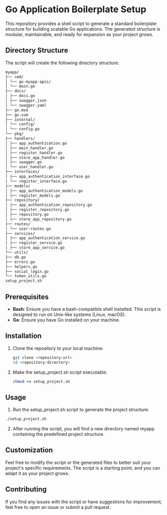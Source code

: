 # Go Application Boilerplate Setup

This repository provides a shell script to generate a standard boilerplate structure for building scalable Go applications. The generated structure is modular, maintainable, and ready for expansion as your project grows.

## Directory Structure

The script will create the following directory structure:
```bash
myapp/
├── cmd/
│ └── go-myapp-apis/
│ └── main.go
├── docs/
│ ├── docs.go
│ ├── swagger.json
│ └── swagger.yaml
├── go.mod
├── go.sum
├── internal/
│ └── config/
│ └── config.go
└── pkg/
├── handlers/
│ ├── app_authentication.go
│ ├── main_handler.go
│ ├── register_handler.go
│ ├── store_app_handler.go
│ ├── swagger.go
│ └── user_handler.go
├── interfaces/
│ ├── app_authentication_interface.go
│ └── register_interface.go
├── models/
│ ├── app_authentication_models.go
│ ├── register_models.go
├── repository/
│ ├── app_authentication_repository.go
│ ├── register_repository.go
│ ├── repository.go
│ ├── store_app_repository.go
├── routes/
│ └── user-routes.go
├── services/
│ ├── app_authentication_service.go
│ ├── register_service.go
│ ├── store_app_service.go
└── utils/
├── db.go
├── errors.go
├── helpers.go
├── social_login.go
└── token_utils.go
setup_project.sh
```

## Prerequisites

- **Bash**: Ensure you have a bash-compatible shell installed. This script is designed to run on Unix-like systems (Linux, macOS). 
- **Go**: Ensure you have Go installed on your machine.

## Installation

1. Clone the repository to your local machine:
   ```bash
   git clone <repository-url>
   cd <repository-directory>
   ```
   
2. Make the setup_project.sh script executable:
   ```bash 
   chmod +x setup_project.sh
   ```
   
## Usage
1. Run the setup_project.sh script to generate the project structure:
```bash
./setup_project.sh
```
2. After running the script, you will find a new directory named myapp containing the predefined project structure.

## Customization
Feel free to modify the script or the generated files to better suit your project's specific requirements. The script is a starting point, and you can adapt it as your project grows.

## Contributing
If you find any issues with the script or have suggestions for improvement, feel free to open an issue or submit a pull request.



